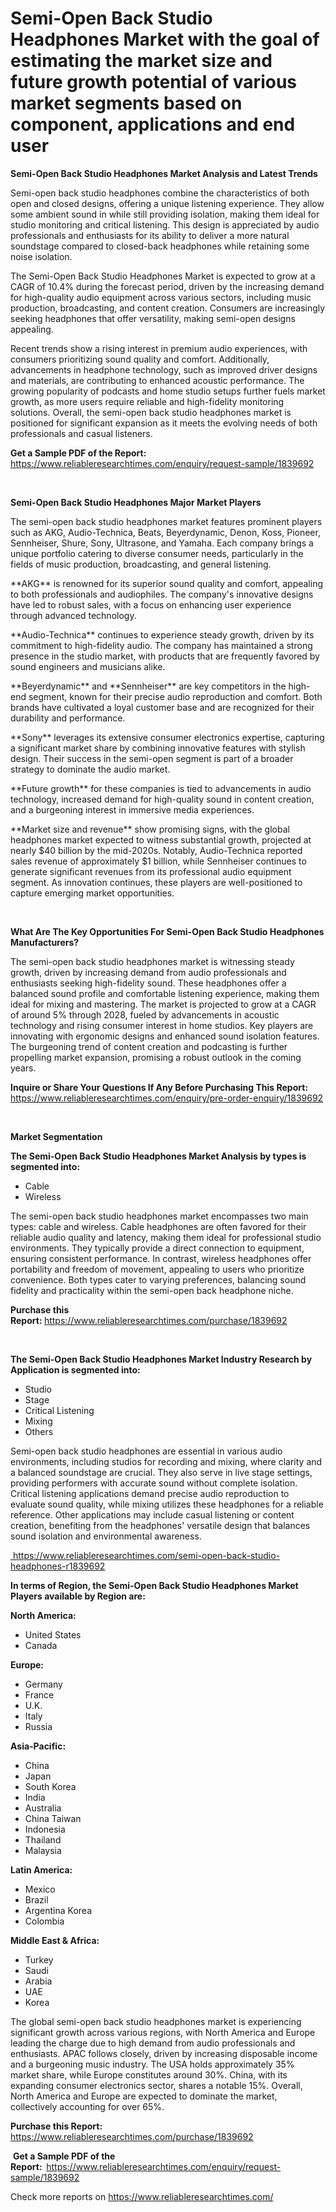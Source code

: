 <p><h1>Semi-Open Back Studio Headphones Market with the goal of estimating the market size and future growth potential of various market segments based on component, applications and end user</h1></p><p><strong>Semi-Open Back Studio Headphones Market Analysis and Latest Trends</strong></p>
<p><p>Semi-open back studio headphones combine the characteristics of both open and closed designs, offering a unique listening experience. They allow some ambient sound in while still providing isolation, making them ideal for studio monitoring and critical listening. This design is appreciated by audio professionals and enthusiasts for its ability to deliver a more natural soundstage compared to closed-back headphones while retaining some noise isolation.</p><p>The Semi-Open Back Studio Headphones Market is expected to grow at a CAGR of 10.4% during the forecast period, driven by the increasing demand for high-quality audio equipment across various sectors, including music production, broadcasting, and content creation. Consumers are increasingly seeking headphones that offer versatility, making semi-open designs appealing. </p><p>Recent trends show a rising interest in premium audio experiences, with consumers prioritizing sound quality and comfort. Additionally, advancements in headphone technology, such as improved driver designs and materials, are contributing to enhanced acoustic performance. The growing popularity of podcasts and home studio setups further fuels market growth, as more users require reliable and high-fidelity monitoring solutions. Overall, the semi-open back studio headphones market is positioned for significant expansion as it meets the evolving needs of both professionals and casual listeners.</p></p>
<p><strong>Get a Sample PDF of the Report:&nbsp;</strong> <a href="https://www.reliableresearchtimes.com/enquiry/request-sample/1839692?utm_campaign=2006&utm_medium=2&utm_source=Github&utm_content=ia&utm_term=13022025&utm_id=semi-open-back-studio-headphones">https://www.reliableresearchtimes.com/enquiry/request-sample/1839692</a></p>
<p>&nbsp;</p>
<p><strong>Semi-Open Back Studio Headphones Major Market Players</strong></p>
<p><p>The semi-open back studio headphones market features prominent players such as AKG, Audio-Technica, Beats, Beyerdynamic, Denon, Koss, Pioneer, Sennheiser, Shure, Sony, Ultrasone, and Yamaha. Each company brings a unique portfolio catering to diverse consumer needs, particularly in the fields of music production, broadcasting, and general listening.</p><p>**AKG** is renowned for its superior sound quality and comfort, appealing to both professionals and audiophiles. The company's innovative designs have led to robust sales, with a focus on enhancing user experience through advanced technology.</p><p>**Audio-Technica** continues to experience steady growth, driven by its commitment to high-fidelity audio. The company has maintained a strong presence in the studio market, with products that are frequently favored by sound engineers and musicians alike.</p><p>**Beyerdynamic** and **Sennheiser** are key competitors in the high-end segment, known for their precise audio reproduction and comfort. Both brands have cultivated a loyal customer base and are recognized for their durability and performance.</p><p>**Sony** leverages its extensive consumer electronics expertise, capturing a significant market share by combining innovative features with stylish design. Their success in the semi-open segment is part of a broader strategy to dominate the audio market.</p><p>**Future growth** for these companies is tied to advancements in audio technology, increased demand for high-quality sound in content creation, and a burgeoning interest in immersive media experiences. </p><p>**Market size and revenue** show promising signs, with the global headphones market expected to witness substantial growth, projected at nearly $40 billion by the mid-2020s. Notably, Audio-Technica reported sales revenue of approximately $1 billion, while Sennheiser continues to generate significant revenues from its professional audio equipment segment. As innovation continues, these players are well-positioned to capture emerging market opportunities.</p></p>
<p>&nbsp;</p>
<p><strong>What Are The Key Opportunities For Semi-Open Back Studio Headphones Manufacturers?</strong></p>
<p><p>The semi-open back studio headphones market is witnessing steady growth, driven by increasing demand from audio professionals and enthusiasts seeking high-fidelity sound. These headphones offer a balanced sound profile and comfortable listening experience, making them ideal for mixing and mastering. The market is projected to grow at a CAGR of around 5% through 2028, fueled by advancements in acoustic technology and rising consumer interest in home studios. Key players are innovating with ergonomic designs and enhanced sound isolation features. The burgeoning trend of content creation and podcasting is further propelling market expansion, promising a robust outlook in the coming years.</p></p>
<p><strong>Inquire or Share Your Questions If Any Before Purchasing This Report:</strong> <a href="https://www.reliableresearchtimes.com/enquiry/pre-order-enquiry/1839692?utm_campaign=2006&utm_medium=2&utm_source=Github&utm_content=ia&utm_term=13022025&utm_id=semi-open-back-studio-headphones">https://www.reliableresearchtimes.com/enquiry/pre-order-enquiry/1839692</a></p>
<p>&nbsp;</p>
<p><strong>Market Segmentation</strong></p>
<p><strong>The Semi-Open Back Studio Headphones Market Analysis by types is segmented into:</strong></p>
<p><ul><li>Cable</li><li>Wireless</li></ul></p>
<p><p>The semi-open back studio headphones market encompasses two main types: cable and wireless. Cable headphones are often favored for their reliable audio quality and latency, making them ideal for professional studio environments. They typically provide a direct connection to equipment, ensuring consistent performance. In contrast, wireless headphones offer portability and freedom of movement, appealing to users who prioritize convenience. Both types cater to varying preferences, balancing sound fidelity and practicality within the semi-open back headphone niche.</p></p>
<p><strong>Purchase this Report:&nbsp;</strong><a href="https://www.reliableresearchtimes.com/purchase/1839692?utm_campaign=2006&utm_medium=2&utm_source=Github&utm_content=ia&utm_term=13022025&utm_id=semi-open-back-studio-headphones">https://www.reliableresearchtimes.com/purchase/1839692</a></p>
<p>&nbsp;</p>
<p><strong>The Semi-Open Back Studio Headphones Market Industry Research by Application is segmented into:</strong></p>
<p><ul><li>Studio</li><li>Stage</li><li>Critical Listening</li><li>Mixing</li><li>Others</li></ul></p>
<p><p>Semi-open back studio headphones are essential in various audio environments, including studios for recording and mixing, where clarity and a balanced soundstage are crucial. They also serve in live stage settings, providing performers with accurate sound without complete isolation. Critical listening applications demand precise audio reproduction to evaluate sound quality, while mixing utilizes these headphones for a reliable reference. Other applications may include casual listening or content creation, benefiting from the headphones' versatile design that balances sound isolation and environmental awareness.</p></p>
<p><a href="https://www.reliableresearchtimes.com/semi-open-back-studio-headphones-r1839692?utm_campaign=2006&utm_medium=2&utm_source=Github&utm_content=ia&utm_term=13022025&utm_id=semi-open-back-studio-headphones">&nbsp;https://www.reliableresearchtimes.com/semi-open-back-studio-headphones-r1839692</a></p>
<p><strong>In terms of Region, the Semi-Open Back Studio Headphones Market Players available by Region are:</strong></p>
<p>
    <p> <strong> North America: </strong>
        <ul>
            <li>United States</li>
            <li>Canada</li>
        </ul>
        </p> 
    <p> <strong> Europe: </strong>
        <ul>
            <li>Germany</li>
            <li>France</li>
            <li>U.K.</li>
            <li>Italy</li>
            <li>Russia</li>
        </ul>
        </p> 
    <p> <strong> Asia-Pacific: </strong>
        <ul>
            <li>China</li>
            <li>Japan</li>
            <li>South Korea</li>
            <li>India</li>
            <li>Australia</li>
            <li>China Taiwan</li>
            <li>Indonesia</li>
            <li>Thailand</li>
            <li>Malaysia</li>
        </ul>
        </p> 
    <p> <strong> Latin America: </strong>
        <ul>
            <li>Mexico</li>
            <li>Brazil</li>
            <li>Argentina Korea</li>
            <li>Colombia</li>
        </ul>
        </p> 
    <p> <strong> Middle East & Africa: </strong>
        <ul>
            <li>Turkey</li>
            <li>Saudi</li>
            <li>Arabia</li>
            <li>UAE</li>
            <li>Korea</li>
        </ul>
    </p>
    </p>
<p><p>The global semi-open back studio headphones market is experiencing significant growth across various regions, with North America and Europe leading the charge due to high demand from audio professionals and enthusiasts. APAC follows closely, driven by increasing disposable income and a burgeoning music industry. The USA holds approximately 35% market share, while Europe constitutes around 30%. China, with its expanding consumer electronics sector, shares a notable 15%. Overall, North America and Europe are expected to dominate the market, collectively accounting for over 65%.</p></p>
<p><strong>Purchase this Report: </strong><a href="https://www.reliableresearchtimes.com/purchase/1839692?utm_campaign=2006&utm_medium=2&utm_source=Github&utm_content=ia&utm_term=13022025&utm_id=semi-open-back-studio-headphones">https://www.reliableresearchtimes.com/purchase/1839692</a></p>
<p>&nbsp;<strong>Get a Sample PDF of the Report:&nbsp;&nbsp;</strong><a href="https://www.reliableresearchtimes.com/enquiry/request-sample/1839692?utm_campaign=2006&utm_medium=2&utm_source=Github&utm_content=ia&utm_term=13022025&utm_id=semi-open-back-studio-headphones">https://www.reliableresearchtimes.com/enquiry/request-sample/1839692</a></p>
<p><strong></strong></p>
<p>Check more reports on <a href="https://www.reliableresearchtimes.com/?utm_campaign=2006&utm_medium=2&utm_source=Github&utm_content=ia&utm_term=13022025&utm_id=semi-open-back-studio-headphones">https://www.reliableresearchtimes.com/</a></p>